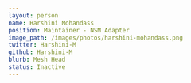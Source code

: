 ```yaml
---
layout: person
name: Harshini Mohandass
position: Maintainer - NSM Adapter
image_path: /images/photos/harshini-mohandass.png
twitter: Harshini-M
github: Harshini-M
blurb: Mesh Head
status: Inactive
---
```

